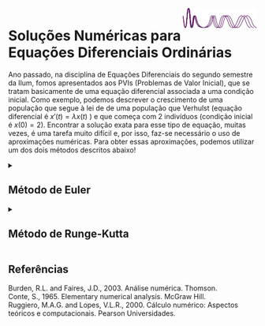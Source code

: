 <img align="right" alt="ilum" height="40" width="150" src="https://github.com/pedrozanineli/pcd.github.io/blob/main/logo1.png">

# Soluções Numéricas para Equações Diferenciais Ordinárias
Ano passado, na disciplina de Equações Diferenciais do segundo semestre da Ilum, fomos apresentados aos PVIs (Problemas de Valor Inicial), que se tratam basicamente de uma equação diferencial associada a uma condição inicial. Como exemplo, podemos descrever o crescimento de uma população que segue à lei de de uma população que  Verhulst (equação diferencial é  $x'(t)= \lambda x(t)$ ) e que começa com 2 indivíduos (condição inicial é $x(0)= 2$). Encontrar a solução exata para esse tipo de equação, muitas vezes, é uma tarefa muito difícil e, por isso, faz-se necessário o uso de aproximações numéricas. Para obter essas aproximações, podemos utilizar um dos dois métodos descritos abaixo!


<details><summary><h2><b> Método de Euler</h2></b></summary>
 
 O método de Euler é considerado um dos mais simples e fáceis de ser implementado computacionalmente, com um custo computacional relativamente baixo (quando comparado aos outros métodos). Sua expressão pode ser obtida através da expansão de Taylor da definição de derivada no ponto $t_p$:
 $$x'(t_p)= lim(t \rightarrow t_p) \frac{x(t) - x(t_p)}{t - t_p}$$
A partir dessa definição de derivada e considerando que, no método de Euler, o passo ($h= t-t_p$) é sempre constante, podemos chegar à expressão deral do método:
 $$ x_{n+1}= x_n + hf(t_n,x_n) $$.
 E seu erro pode ser calculado por $O(h^2)$. Ou seja, quando menor o passo $h$, melhor a aproximação! 
 Entretanto, isso significa que, para obtermos um bom resultado, precisamos de um número muito grande de passos e, por consequência, o custo computacional é muito alto. Isso é ua desvantagem do método de Euler, que, apesar de ser mais simples que os outros métodos, também pode ser muito mais custoso computacionalmente.
 

Em python, o Método de Euler pode ser implementado pelo código abaixo, presente no jupyter notebook [Metodo de Euler](https://github.com/benetao/Analise_numerica/blob/main/Solu%C3%A7%C3%B5es%20Num%C3%A9ricas%20para%20EDOs/Metodo_de_Euler.ipynb) dessa pasta:

```python
def metodo_euler(f, x0, h, crit_parada, lamb):
    """
    Implementa método de Euler para resolver a equação f.

    Args:
        f : função que define a equação diferencial.
        x0 : valor inicial da população.
        h : tamanho do passo de integração.
        crit_parada : número de iterações do código.
        lambda : taxa de crescimento populacional.

    Returns:
        listas do eixo x e do eixo y para plotar o gráfico
    """
    y_euler = [y0]  # Lista para armazenar as soluções do eixo y
    x_euler = [0]  # Lista para armazenar valores do eixo x
    y = y0  # Valor inicial

    for i in range(crit_parada):
        y += h * f(y, x_euler[-1], lamb)  # Atualiza y usando o método de Euler
        t = (i + 1) * h  # Atualiza t
        x_euler.append(t)
        y_euler.append(y)

    return x_euler, y_euler
 ```
 ### Representação Geométrica
 
 <p align="center"><img heigth= 240 width= 1000 src= "https://github.com/benetao/Analise_numerica/assets/106626661/75ba96bc-a24e-4b14-8dda-6535acd9e25e">
  Figura 1: Aproximação da solução analítica pelo método de Euler do PVI citado no texto acima ($x′(t) = \lambda x(t)$, considerando condição inicial $x(0) = 2$).
</details>

<details><summary><h2><b> Método de Runge-Kutta</h2></b></summary>
 
 A expressão do método de Runge-Kutta é deduzida de forma muito semelhante à do método de Eules. Para o método de Runge-Kutta, no entanto, a expansão de taylor da definição de derivada é realizada até a quarta ordem, e não só até a segunda. Dessa forma, obtemos a seguinte expressão:
 $$x_n+1 = x_n + \frac{h}{6}(k_1+2k_2+2k_3+k_4)$$
 sendo que $k_1,k_2,k_3$ e $k_4$ são iguais a:
 $$k_1= f(t_n,x_n)$$
 $$k_2=  f(t_n,\frac{h}{2}x_n,\frac{h}{2}k_1)$$
 $$k_3= f(t_n,\frac{h}{2}x_n), \frac{h}{2}k_2)$$
 $$k_4=  f(t_n+h,x_n),hk_3)$$
 Como consequência, temos agora um método bem mais preciso que o Método de Euler. Afinal, com um mesmo valor de passo $h$, o método de Runge-Kutte retorna um erro muito menor, visto que o erro desse método é dado por $O(h^4)$. Isso pode ser percebido na Figura 4, na seção de Representação Geométrica.
 
Em python, o Método de Runge-Kutta pode ser implementado pelo código abaixo, presente no jupyter notebook [Metodo de Runge Kutta](https://github.com/benetao/Analise_numerica/blob/main/Solu%C3%A7%C3%B5es%20Num%C3%A9ricas%20para%20EDOs/Metodo_de_Runge_Kutta.ipynb) dessa pasta:

```python
def runge_kutta_4(f, y0, t0, tf, dt):
    """
    Resolve uma equação diferencial ordinária pelo método de Runge-Kutta de ordem 4.
​
    Parâmetros:
    f: função que descreve a equação diferencial (deve ter a assinatura f(t, y)).
    y0: valor inicial da solução.
    t0: tempo inicial.
    tf: tempo final.
    dt: tamanho do passo de tempo.
​
    Retorno:
    Um array com a solução da equação diferencial nos tempos especificados.
    """
​
    # Inicializa o vetor de tempo e de solução
    t = np.arange(t0, tf + dt, dt)
    y = np.zeros(len(t))
    y[0] = y0
​
    # Implementa o método de Runge-Kutta de ordem 4
    for i in range(len(t) - 1):
        k1 = dt * f(t[i], y[i])
        k2 = dt * f(t[i] + dt/2, y[i] + k1/2)
        k3 = dt * f(t[i] + dt/2, y[i] + k2/2)
        k4 = dt * f(t[i] + dt, y[i] + k3)
        y[i+1] = y[i] + 1/6 * (k1 + 2*k2 + 2*k3 + k4)
​
    return y
 ```
  ### Representação Geométrica
  <p align="center"><img heigth= 240 width= 800 src= "https://github.com/benetao/Analise_numerica/assets/106626661/b45a0730-5146-4a4e-a871-29c08873777c">
   
  Figura 2: Comparação das soluções do método de Runge-Kutta e de Euler para o PVI $x′(t) = \lambda x(t)$, condição inicial $x(0) = 2$.
 
 
</details>

 
## Referências
Burden, R.L. and Faires, J.D., 2003. Análise numérica. Thomson. <br />
Conte, S., 1965. Elementary numerical analysis. McGraw Hill. <br />
Ruggiero, M.A.G. and Lopes, V.L.R., 2000. Cálculo numérico: Aspectos teóricos e computacionais. Pearson Universidades.

</p>


